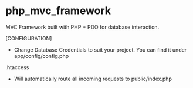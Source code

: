 # php_mvc_framework
MVC Framework built with PHP + PDO for database interaction.

[CONFIGURATION]
- Change Database Credentials to suit your project. You can find it under app/config/config.php

.htaccess
- Will automatically route all incoming requests to public/index.php